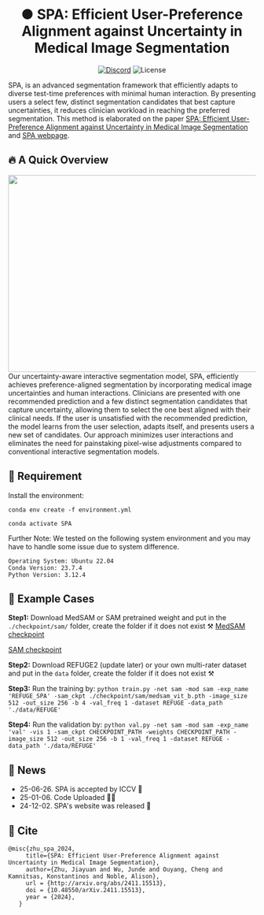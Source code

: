 <h1 align="center">● SPA: Efficient User-Preference Alignment against Uncertainty in Medical Image Segmentation</h1>

<p align="center">
    <a href="https://discord.gg/DN4rvk95CC">
        <img alt="Discord" src="https://img.shields.io/discord/1146610656779440188?logo=discord&style=flat&logoColor=white"/></a>
    <img src="https://img.shields.io/static/v1?label=license&message=GPL&color=white&style=flat" alt="License"/>
</p>

SPA, is an advanced segmentation framework that efficiently adapts to diverse test-time preferences with minimal human interaction. By presenting users a select few, distinct segmentation candidates that best capture uncertainties, it reduces clinician workload in reaching the preferred segmentation. This method is elaborated on the paper [SPA: Efficient User-Preference Alignment against Uncertainty in Medical Image Segmentation](https://arxiv.org/abs/2411.15513) and [SPA webpage](https://supermedintel.github.io/SPA/). 

## 🔥 A Quick Overview 
 <div align="center"><img width="880" height="400" src="https://github.com/SuperMedIntel/SPA/blob/main/static/assets/images/facial.png"></div>
Our uncertainty-aware interactive segmentation model, SPA, efficiently achieves preference-aligned segmentation by incorporating medical image uncertainties and human interactions. Clinicians are presented with one recommended prediction and a few distinct segmentation candidates that capture uncertainty, allowing them to select the one best aligned with their clinical needs. If the user is unsatisfied with the recommended prediction, the model learns from the user selection, adapts itself, and presents users a new set of candidates. Our approach minimizes user interactions and eliminates the need for painstaking pixel-wise adjustments compared to conventional interactive segmentation models.

## 🧐 Requirement

 Install the environment:

 ``conda env create -f environment.yml``

 ``conda activate SPA``

 Further Note: We tested on the following system environment and you may have to handle some issue due to system difference.
```
Operating System: Ubuntu 22.04
Conda Version: 23.7.4
Python Version: 3.12.4
```

## 🎯 Example Cases
**Step1:** Download MedSAM or SAM pretrained weight and put in the ``./checkpoint/sam/`` folder, create the folder if it does not exist ⚒️
 [MedSAM checkpoint](https://drive.google.com/drive/folders/1ETWmi4AiniJeWOt6HAsYgTjYv_fkgzoN?usp=drive_link)
 
 [SAM checkpoint](https://dl.fbaipublicfiles.com/segment_anything/sam_vit_b_01ec64.pth)

**Step2:** Download REFUGE2 (update later) or your own multi-rater dataset and put in the ``data`` folder, create the folder if it does not exist ⚒️
 
**Step3:** Run the training by:
 ``python train.py -net sam -mod sam -exp_name 'REFUGE_SPA' -sam_ckpt ./checkpoint/sam/medsam_vit_b.pth -image_size 512 -out_size 256 -b 4 -val_freq 1 -dataset REFUGE -data_path './data/REFUGE'``

**Step4:** Run the validation by:
 ``python val.py -net sam -mod sam -exp_name 'val' -vis 1 -sam_ckpt CHECKPOINT_PATH -weights CHECKPOINT_PATH -image_size 512 -out_size 256 -b 1 -val_freq 1 -dataset REFUGE -data_path './data/REFUGE'``

## 🚨 News
- 25-06-26. SPA is accepted by ICCV 🥳
- 25-01-06. Code Uploaded 👩‍💻
- 24-12-02. SPA's website was released 🤩

## 📝 Cite
 ~~~
@misc{zhu_spa_2024,
      title={SPA: Efficient User-Preference Alignment against Uncertainty in Medical Image Segmentation},
      author={Zhu, Jiayuan and Wu, Junde and Ouyang, Cheng and Kamnitsas, Konstantinos and Noble, Alison},
      url = {http://arxiv.org/abs/2411.15513},
      doi = {10.48550/arXiv.2411.15513},
      year = {2024},
    }
 ~~~
